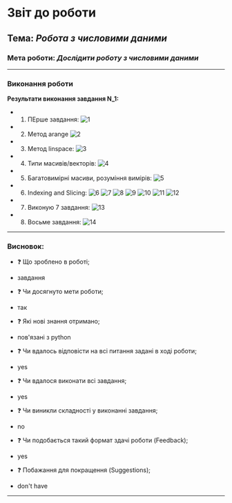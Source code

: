 # Звіт до роботи

## Тема: _Робота з числовими даними_

### Мета роботи: _Дослідити роботу з числовими даними_

---

### Виконання роботи
**Результати виконання завдання N_1:**

- 1.  ПЕрше завдання:
      ![1](/workspaces/hobreirepository/laba3/photo/p1.png)
- 2.  Метод arange
      ![2](/workspaces/hobreirepository/laba3/photo/p2.png)
- 3.  Метод linspace:
      ![3](/workspaces/hobreirepository/laba3/photo/p3.png)
- 4.  Типи масивів/векторів:
      ![4](/workspaces/hobreirepository/laba3/photo/p4.png)
- 5.  Багатовимірні масиви, розуміння вимірів:
      ![5](/workspaces/hobreirepository/laba3/photo/p5.png)
- 6.  Indexing and Slicing:
      ![6](/workspaces/hobreirepository/laba3/photo/p6.png)
      ![7](/workspaces/hobreirepository/laba3/photo/p7.png)
      ![8](/workspaces/hobreirepository/laba3/photo/p8.png)
      ![9](/workspaces/hobreirepository/laba3/photo/p9.png)
      ![10](/workspaces/hobreirepository/laba3/photo/p10.png)
      ![11](/workspaces/hobreirepository/laba3/photo/p11.png)
      ![12](/workspaces/hobreirepository/laba3/photo/p12.png)

- 7.  Виконую 7 завдання:
      ![13](/workspaces/hobreirepository/laba3/photo/модифікація.png)
- 8.  Восьме завдання:
    ![14](/workspaces/hobreirepository/laba3/photo/восьме_щавдання.png)
    


---
### Висновок:

- :question: Що зроблено в роботі;
* завдання
- :question: Чи досягнуто мети роботи;
* так
- :question: Які нові знання отримано;
* пов'язані з python
- :question: Чи вдалось відповісти на всі питання задані в ході роботи;
* yes
- :question: Чи вдалося виконати всі завдання;
* yes
- :question: Чи виникли складності у виконанні завдання;
* no
- :question: Чи подобається такий формат здачі роботи (Feedback);
* yes
- :question: Побажання для покращення (Suggestions);
* don't have

---